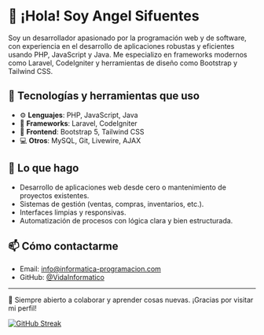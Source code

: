 
# 👋 ¡Hola! Soy Angel Sifuentes

Soy un desarrollador apasionado por la programación web y de software, con experiencia en el desarrollo de aplicaciones robustas y eficientes usando PHP, JavaScript y Java. Me especializo en frameworks modernos como Laravel, CodeIgniter y herramientas de diseño como Bootstrap y Tailwind CSS.

## 🧰 Tecnologías y herramientas que uso

- ⚙️ **Lenguajes**: PHP, JavaScript, Java  
- 🧱 **Frameworks**: Laravel, CodeIgniter  
- 🎨 **Frontend**: Bootstrap 5, Tailwind CSS  
- 💻 **Otros**: MySQL, Git, Livewire, AJAX

## 📌 Lo que hago

- Desarrollo de aplicaciones web desde cero o mantenimiento de proyectos existentes.
- Sistemas de gestión (ventas, compras, inventarios, etc.).
- Interfaces limpias y responsivas.
- Automatización de procesos con lógica clara y bien estructurada.


## 📫 Cómo contactarme

- Email: info@informatica-programacion.com  
- GitHub: [@VidaInformatico](https://github.com/VidaInformatico)

---

💬 Siempre abierto a colaborar y aprender cosas nuevas. ¡Gracias por visitar mi perfil!

[![GitHub Streak](https://github-readme-streak-stats.herokuapp.com?user=VidaInformatico&theme=dark)](https://git.io/streak-stats)
